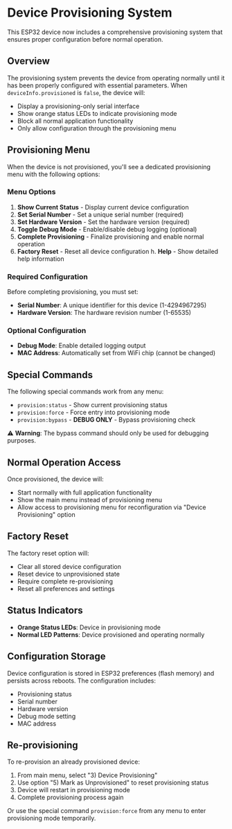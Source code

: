 # Device Provisioning System

This ESP32 device now includes a comprehensive provisioning system that ensures proper configuration before normal operation.

## Overview

The provisioning system prevents the device from operating normally until it has been properly configured with essential parameters. When `deviceInfo.provisioned` is `false`, the device will:

- Display a provisioning-only serial interface
- Show orange status LEDs to indicate provisioning mode
- Block all normal application functionality
- Only allow configuration through the provisioning menu

## Provisioning Menu

When the device is not provisioned, you'll see a dedicated provisioning menu with the following options:

### Menu Options

1. **Show Current Status** - Display current device configuration
2. **Set Serial Number** - Set a unique serial number (required)
3. **Set Hardware Version** - Set the hardware version (required)
4. **Toggle Debug Mode** - Enable/disable debug logging (optional)
5. **Complete Provisioning** - Finalize provisioning and enable normal operation
6. **Factory Reset** - Reset all device configuration
   h. **Help** - Show detailed help information

### Required Configuration

Before completing provisioning, you must set:

- **Serial Number**: A unique identifier for this device (1-4294967295)
- **Hardware Version**: The hardware revision number (1-65535)

### Optional Configuration

- **Debug Mode**: Enable detailed logging output
- **MAC Address**: Automatically set from WiFi chip (cannot be changed)

## Special Commands

The following special commands work from any menu:

- `provision:status` - Show current provisioning status
- `provision:force` - Force entry into provisioning mode
- `provision:bypass` - **DEBUG ONLY** - Bypass provisioning check

⚠️ **Warning**: The bypass command should only be used for debugging purposes.

## Normal Operation Access

Once provisioned, the device will:

- Start normally with full application functionality
- Show the main menu instead of provisioning menu
- Allow access to provisioning menu for reconfiguration via "Device Provisioning" option

## Factory Reset

The factory reset option will:

- Clear all stored device configuration
- Reset device to unprovisioned state
- Require complete re-provisioning
- Reset all preferences and settings

## Status Indicators

- **Orange Status LEDs**: Device in provisioning mode
- **Normal LED Patterns**: Device provisioned and operating normally

## Configuration Storage

Device configuration is stored in ESP32 preferences (flash memory) and persists across reboots. The configuration includes:

- Provisioning status
- Serial number
- Hardware version
- Debug mode setting
- MAC address

## Re-provisioning

To re-provision an already provisioned device:

1. From main menu, select "3) Device Provisioning"
2. Use option "5) Mark as Unprovisioned" to reset provisioning status
3. Device will restart in provisioning mode
4. Complete provisioning process again

Or use the special command `provision:force` from any menu to enter provisioning mode temporarily.
